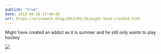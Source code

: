 ```yaml
---
publish: "true"
date: 2013-05-16 17:40:42
url: https://ericmwalk.blog/2013/05/16/might-have-created.html
---
```


Might have created an addict as it is summer and he still only wants to play hockey

![](https://ericmwalk.blog/uploads/2022/75e3b07d7e.jpg)